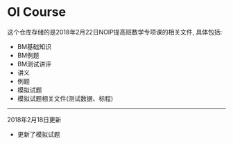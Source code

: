 # OI Course

这个仓库存储的是2018年2月22日NOIP提高班数学专项课的相关文件, 具体包括:

* BM基础知识
* BM例题
* BM测试讲评
* 讲义
* 例题
* 模拟试题
* 模拟试题相关文件(测试数据、标程)

---

2018年2月18日更新

* 更新了模拟试题
